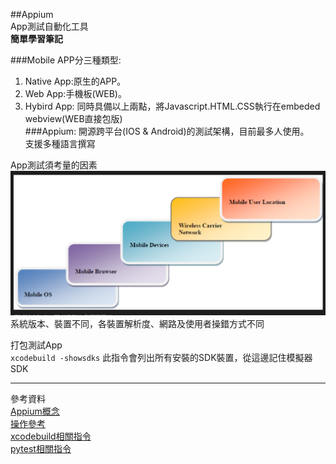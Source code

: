##Appium    
App測試自動化工具     
**簡單學習筆記**   

###Mobile APP分三種類型:  
1. Native App:原生的APP。  
2. Web App:手機板(WEB)。  
3. Hybird App: 同時具備以上兩點，將Javascript.HTML.CSS執行在embeded webview(WEB直接包版)    
###Appium: 開源跨平台(IOS & Android)的測試架構，目前最多人使用。  
支援多種語言撰寫  

App測試須考量的因素 
![](\images\App說明-1.png) 
系統版本、裝置不同，各裝置解析度、網路及使用者操錯方式不同  



打包測試App  
```xcodebuild -showsdks```
此指令會列出所有安裝的SDK裝置，從這邊記住模擬器SDK   
   

---
參考資料  
[Appium概念](http://blog.autoruby.com/2018/03/mobile-testing-appium.html)  
[操作參考](https://www.appcoda.com.tw/automated-ui-testing-appium/)   
[xcodebuild相關指令](https://chiahsien.github.io/post/how-to-use-appium-to-test-ios-app/)  
[pytest相關指令](https://zwindr.blogspot.com/2019/01/python-pytest.html)

